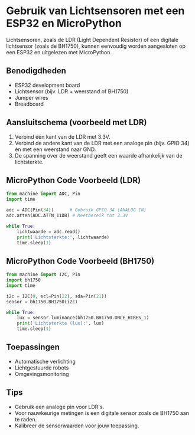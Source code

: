 # Gebruik van Lichtsensoren met een ESP32 en MicroPython

Lichtsensoren, zoals de LDR (Light Dependent Resistor) of een digitale lichtsensor (zoals de BH1750), kunnen eenvoudig worden aangesloten op een ESP32 en uitgelezen met MicroPython.

## Benodigdheden

- ESP32 development board
- Lichtsensor (bijv. LDR + weerstand of BH1750)
- Jumper wires
- Breadboard

## Aansluitschema (voorbeeld met LDR)

1. Verbind één kant van de LDR met 3.3V.
2. Verbind de andere kant van de LDR met een analoge pin (bijv. GPIO 34) én met een weerstand naar GND.
3. De spanning over de weerstand geeft een waarde afhankelijk van de lichtsterkte.

## MicroPython Code Voorbeeld (LDR)

```python
from machine import ADC, Pin
import time

adc = ADC(Pin(34))      # Gebruik GPIO 34 (ANALOG IN)
adc.atten(ADC.ATTN_11DB) # Meetbereik tot 3.3V

while True:
    lichtwaarde = adc.read()
    print('Lichtsterkte:', lichtwaarde)
    time.sleep(1)
```

## MicroPython Code Voorbeeld (BH1750)

```python
from machine import I2C, Pin
import bh1750
import time

i2c = I2C(0, scl=Pin(22), sda=Pin(21))
sensor = bh1750.BH1750(i2c)

while True:
    lux = sensor.luminance(bh1750.BH1750.ONCE_HIRES_1)
    print('Lichtsterkte (lux):', lux)
    time.sleep(1)
```

## Toepassingen

- Automatische verlichting
- Lichtgestuurde robots
- Omgevingsmonitoring

## Tips

- Gebruik een analoge pin voor LDR's.
- Voor nauwkeurige metingen is een digitale sensor zoals de BH1750 aan te raden.
- Kalibreer de sensorwaarden voor jouw toepassing.
